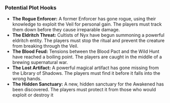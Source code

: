 ### Potential Plot Hooks

- **The Rogue Enforcer:** A former Enforcer has gone rogue, using their knowledge to exploit the Veil for personal gain. The players must track them down before they cause irreparable damage.
- **The Eldritch Threat:** Cultists of Nyx have begun summoning a powerful eldritch entity. The players must stop the ritual and prevent the creature from breaking through the Veil.
- **The Blood Feud:** Tensions between the Blood Pact and the Wild Hunt have reached a boiling point. The players are caught in the middle of a brewing supernatural war.
- **The Lost Artifact:** A powerful magical artifact has gone missing from the Library of Shadows. The players must find it before it falls into the wrong hands.
- **The Hidden Sanctuary:** A new, hidden sanctuary for the Awakened has been discovered. The players must protect it from those who would exploit or destroy it